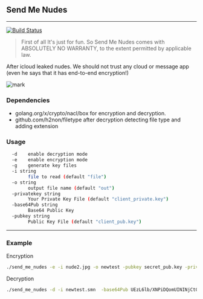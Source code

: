 ## Send Me Nudes
_____________________________

[![Build Status](https://travis-ci.com/caesarsalad/send-me-nudes.svg?branch=master)](https://travis-ci.com/caesarsalad/send-me-nudes)

> First of all It's just for fun. So Send Me Nudes comes with ABSOLUTELY NO WARRANTY, to the extent permitted by applicable law.

After icloud leaked nudes. We should not trust any cloud or message app (even he says that it has end-to-end encryption!)

![mark](https://pics.me.me/hello-bub-send-nudes-now-yes-now-okay-wait-thank-41542633.png)

### Dependencies
* golang.org/x/crypto/nacl/box for encryption and decryption.
* github.com/h2non/filetype after decryption detecting file type and adding extension

### Usage

```sh
  -d    enable decryption mode
  -e    enable encryption mode
  -g    generate key files
  -i string
        file to read (default "file")
  -o string
        output file name (default "out")
  -privatekey string
        Your Private Key File (default "client_private.key")
  -base64Pub string 
        Base64 Public Key
  -pubkey string
        Public Key File (default "client_pub.key")
```
______________________

### Example 

Encryption
```sh
./send_me_nudes -e -i nude2.jpg -o newtest -pubkey secret_pub.key -privatekey client_private.key
```
Decryption

```sh
./send_me_nudes -d -i newtest.smn  -base64Pub UEzL6lb/XNPiDQomUININjCtOkmM1g1RCLOvF1JPFTc= -privatekey secret_pri.key
```
